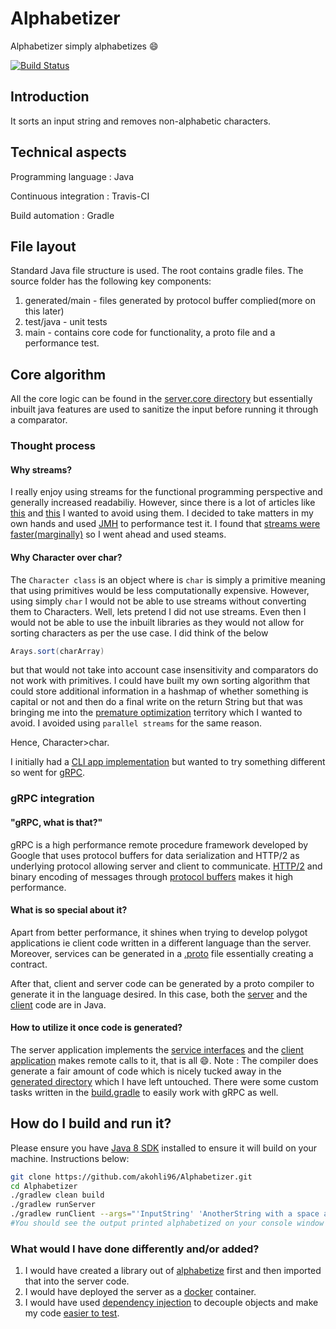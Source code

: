 # Alphabetizer

 Alphabetizer simply alphabetizes :smile:
 
[![Build Status](https://travis-ci.com/akohli96/Alphabetizer.svg?branch=master)](https://travis-ci.com/akohli96/Alphabetizer)

## Introduction

   It sorts an input string and removes non-alphabetic characters.

## Technical aspects

Programming language : Java

Continuous integration : Travis-CI

Build automation : Gradle

## File layout

Standard Java file structure is used.
The root contains gradle files.
The source folder has the following key components:
1. generated/main - files generated by protocol buffer complied(more on this later)
2. test/java - unit tests
3. main - contains core code for functionality, a proto file and a performance test.

## Core algorithm

All the core logic can be found in the [server.core directory](src/main/java/server/core)
but essentially inbuilt java features are used to sanitize the input before running it through a comparator.

### Thought process

#### Why streams?
I really enjoy using streams for the functional programming perspective and generally increased readabiliy.
However, since there is a lot of articles like [this](https://jaxenter.com/java-performance-tutorial-how-fast-are-the-java-8-streams-118830.html) and [this](https://blog.overops.com/benchmark-how-java-8-lambdas-and-streams-can-make-your-code-5-times-slower/) I wanted to avoid using them.
I decided to take matters in my own hands and used [JMH](https://openjdk.java.net/projects/code-tools/jmh/) to performance test it.
I found that [streams were faster(marginally)](src/main/resources/performance.txt) so I went ahead and used steams.

#### Why Character over char?
The ```Character class``` is an object where is ```char``` is simply a primitive meaning that using primitives would be less computationally expensive.
However, using simply ```char``` I would not be able to use streams without converting them to Characters.
Well, lets pretend I did not use streams. Even then I would not be able to use the inbuilt libraries as they would not allow for sorting characters as per the use case. I did think of the below
``` java
Arays.sort(charArray)
```
but that would not take into account case insensitivity and comparators do not work with primitives. I could have built my own sorting algorithm that could store additional information in a hashmap of whether something is capital or not and then do a final write on the return String but that was bringing me into the [premature optimization](https://stackify.com/premature-optimization-evil/) territory which I wanted to avoid. I avoided using ```parallel streams``` for the same reason.

Hence, Character>char.

I initially had a [CLI app implementation](https://github.com/akohli96/Alphabetizer/tree/f009943924b9bfe3304e9b4b619865f396685789) but wanted to try something different so went for [gRPC](https://grpc.io/).

### gRPC integration

#### "gRPC, what is that?"
gRPC is a high performance remote procedure framework developed by Google that uses protocol buffers for data serialization and HTTP/2 as underlying protocol allowing server and client to communicate.
[HTTP/2](https://developers.google.com/web/fundamentals/performance/http2/) and binary encoding of messages through [protocol buffers](https://developers.google.com/protocol-buffers/) makes it high performance.

#### What is so special about it?
Apart from better performance, it shines when trying to develop polygot applications ie client code written in a different language than the server.
Moreover, services can be generated in a [.proto](src/main/proto/alphabetize.proto) file essentially creating a contract.

After that, client and server code can be generated by a proto compiler to generate it in the language desired.
In this case, both the [server](src/main/java/server) and the [client](src/main/java/client) code are in Java.

#### How to utilize it once code is generated?
The server application implements the [service interfaces](src/main/java/server/grpc/AlphabetizeGrpcImpl.java) and the [client application](src/main/java/client/grpc/AlphabetizerClient.java) makes remote calls to it, that is all :smile:. 
Note : The compiler does generate a fair amount of code which is nicely tucked away in the [generated directory](src/generated) which I have left untouched.
There were some custom tasks written in the [build.gradle](build.gradle) to easily work with gRPC as well.
## How do I build and run it?

Please ensure you have [Java 8 SDK](https://www.oracle.com/technetwork/java/javase/downloads/jdk8-downloads-2133151.html) installed to ensure it will build on your machine.
Instructions below:
```bash
git clone https://github.com/akohli96/Alphabetizer.git
cd Alphabetizer
./gradlew clean build 
./gradlew runServer
./gradlew runClient --args="'InputString' 'AnotherString with a space and a number 1'" #Different window
#You should see the output printed alphabetized on your console window where the client is running.
```

### What would I have done differently and/or added?

1. I would have created a library out of [alphabetize](src/main/java/server/core) first and then imported that into the server code.
2. I would have deployed the server as a [docker](https://www.docker.com/) container.
3. I would have used [dependency injection](https://en.wikipedia.org/wiki/Dependency_injection) to decouple objects and make my code [easier to test](src/test/java).
